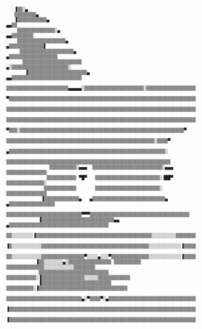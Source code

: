        ▐▒▒░▄                                                                                                                                                                                   
       ▒▒▒▒▒▒▒▒▄                                                                                                                                                                                                                                                            
       ▐▒▒▒▒▒▒▒▒▒▒▒▄                                                                         ▄▄▒▒                                                                                            
        ▒▒▒▒▒▒▒▒▒▒▒▒▒▒░▄                                                               ▄▄▒▒▒▒▒▒▒▒                                                                                                                                                                           
        ▒▒▒▒▒▒▒▒▒▒▒▒▒▒▒▒▒▒▄                                                       ▄▒▒▒▒▒▒▒▒▒▒▒▒▒▌                                                                                                                                                                           
         ▒▒▒▒▒▒▒▒▒▒▒▒▒▒▒▒▒▒▒▒▄                                               ▄▒▒▒▒▒▒▒▒▒▒▒▒▒▒▒▒▒▒                                                                                                                                                                            
          ▒▒▒▒▒▒▒▒▒▒▒▒▒▒▒▒▒▒▒▒▒▒                                        ▄░▒▒▒▒▒▒▒▒▒▒▒▒▒▒▒▒▒▒▒▒▒░                                                                                                                                                                            
           ▐▒▒▒▒▒▒▒▒▒▒▒▒▒▒▒▒▒▒▒▒▒▒▄                                ▄▄▒▒▒▒▒▒▒▒▒▒▒▒▒▒▒▒▒▒▒▒▒▒▒▒▒▒                                                                                                                                                                             
             ▒▒▒▒▒▒▒▒▒▒▒▒▒▒▒▒▒▒▒▒▒▒▒▄▄▄▄▄░▒▒▒▒▒▒▒▒▒▒▒▒▒▒▒▒▒▒▒▒▒▒░▒▒▒▒▒▒▒▒▒▒▒▒▒▒▒▒▒▒▒▒▒▒▒▒▒▒▒▒▒                                                                                                                                                                              
              ▀▒▒▒▒▒▒▒▒▒▒▒▒▒▒▒▒▒▒▒▒▒▒▒▒▒▒▒▒▒▒▒▒▒▒▒▒▒▒▒▒▒▒▒▒▒▒▒▒▒▒▒▒▒▒▒▒▒▒▒▒▒▒▒▒▒▒▒▒▒▒▒▒▒▒▒▒▒▀                                                                                                                                                                               
                ▒▒▒▒▒▒▒▒▒▒▒▒▒▒▒▒▒▒▒▒▒▒▒▒▒▒▒▒▒▒▒▒▒▒▒▒▒▒▒▒▒▒▒▒▒▒▒▒▒▒▒▒▒▒▒▒▒▒▒▒▒▒▒▒▒▒▒▒▒▒▒▒▒▒▒                                                                                                                                                                                 
                  ▒▒▒▒▒▒▒▒▒▒▒▒▒▒▒▒▒▒▒▒▒▒▒▒▒▒▒▒▒▒▒▒▒▒▒▒▒▒▒▒▒▒▒▒▒▒▒▒▒▒▒▒▒▒▒▒▒▒▒▒▒▒▒▒▒▒▒▒▒▒▒                                                                                                                                                                                   
                    ▀▒▒▒░▒▒▒▒▒▒▒▒▒▒▒▒▒▒▒▒▒▒▒▒▒▒▒▒▒▒▒▒▒▒▒▒▒▒▒▒▒▒▒▒▒▒▒▒▒▒▒▒▒▒▒▒▒▒▒▒▒▒▒▒▒▀                                                                                                                                                                                     
                       ▒▒▒▒▒▒▒▒▒▒▒▒▒▒▒▒▒▒▒▒▒▒▒▒▒▒▒▒▒▒▒▒▒▒▒▒▒▒▒▒▒▒▒▒▒▒▒▒▒▒▒▒▒▒▒░▒▒▒▒▀                                                                                                                                                                                        
                     ▄▒▒▒▒▒▒▒▒▒▒▒▒▒▒▒▒▒▒▒▒▒▒▒▒▒▒▒▒▒▒▒▒▒▒▒▒▒▒▒▒▒▒▒▒▒▒▒▒▒▒▒▒▒▒▒▒▒▒░                                                                                                                                                                                           
                     ▒▒▒▒▒▒▒▒▒▒▒▒▒▒▒▒▒▒▒▒▒▒▒▒▒▒▒▒▒▒▒▒▒▒▒▒▒▒▒▒▒▒▒▒▒▒▒▒▒▒▒▒▒▒▒▒▒▒▒▒▒                                                                                                                                                                                          
                    ▒▒▒▒▒▒▒▒▒▒░▄▄▄  ▒▒▒▒▒▒▒▒▒▒▒▒▒▒▒▒▒▒▒▒▒▒▒▒▒▒░▄▄▄  ▒▒▒▒▒▒▒▒▒▒▒▒▒▒▒                                                                                                                                                                                         
                   ▒▒▒▒▒▒▒▒▒▒▒ ▀█▀   ▒▒▒▒▒▒▒▒▒▒▒▒▒▒▒▒▒▒▒▒▒▒▒▒░▐██▀   ▒▒▒▒▒▒▒▒▒▒▒▒▒▒░                                                                                                                                                                                        
                  ▒▒▒▒▒▒▒▒▒▒▒▒       ▒▒▒▒▒▒▒▒▒▒▒▒▒▒▒▒▒▒▒▒▒▒▒▒░       ▒▒▒▒▒▒▒▒▒▒▒▒▒▒▒                                                                                                                                                                                        
                 ▐▒▒▒▒▒▒▒▒▒▒▒▒▒▄   ▄▒▒▒▒▒▒▒▒▒▒▒▒▒▒▒▒▒▒▒▒▒▒▒▒▒▒▒▄   ▄▒▒▒▒▒▒▒▒▒▒▒▒▒▒▒▒▒                                                                                                                                                                                       
                 ▒▒▒▒▒▒▒▒▒▒▒▒▒▒▒▒▒▒▒▒▒▒▒▒▒▒▒▒▀▀▀▒▒▒▒▒▒▒▒▒▒▒▒▒▒▒▒▒▒▒▒▒▒▒▒▒▒▒▒▒▒▒▒▒▒▒▒▒                                                                                                                                                                                       
                ▐▒▒▒▒▒▒▒▒▒▒▒▒▒▒▒▒▒▒▒▒▒▒▒▒▒▒▒▄▄  ▄▒▒▒▒▒▒▒▒▒▒▒▒▒▒▒▒▒▒▒▒▒▒▒▒▒▒▒▒▒▒▒▒▒▒▒▒▒                                                                                                                                                                                      
                ▒▒░░░░░░░░▐▒▒▒▒▒▒▒▒▒▒▒▒▒▒▒▒▒▒▒▒▒▒▒▒▒▒▒▒▒▒▒▒▒▒▒▒▒▒▒▒▒▒▒░░░░░░░░░▒▒▒▒▒▒▒▒                                                                                                                                                                                     
               ▐▒░░░░░░░░░░░▒▒▒▒▒▒▒▒▒▒▒▒▒▒▒▒▒▒▒▒▒▒▒▒▒▒▒▒▒▒▒▒▒▒▒▒▒▒▒▒░░░░░░░░░░░░▐▒▒▒▒▒▒                                                                                                                                                                                     
               ▒▒░░░░░░░░░░░▒▒▒▒▒▒▒▒▒▒▒▒▒▒▒▒▀░░░░▄░░░▀▒▒▒▒▒▒▒▒▒▒▒▒▒▒░░░░░░░░░░░░▐▒▒▒▒▒▒▒                                                                                                                                                                                    
               ▐▒▒░░░░░░░▄░▒▒▒▒▒▒▒▒▒▒▒▒▒▒▒▒ ▒▒▒▒▒▒▒▒▒▒ ▒▒▒▒▒▒▒▒▒▒▒▒▒▒░░░░░░░░░░░▒▒▒▒▒▒▒▒                                                                                                                                                                                    
                ▒▒▒▒▒▒▒▒▒▒▒▒▒▒▒▒▒▒▒▒▒▒▒▒▒▒ ▒▒▒▒▒▒▒▒▒▒▒░▐▒▒▒▒▒▒▒▒▒▒▒▒▒▒▒▒░░░░░▒▒▒▒▒▒▒▒▒▒▒▒                                                                                                                                                                                   
                ▐▒▒▒▒▒▒▒▒▒▒▒▒▒▒▒▒▒▒▒▒▒▒▒▒▒▒ ▒▒▒▒▒▒▒▒▒▒░▐▒▒▒▒▒▒▒▒▒▒▒▒▒▒▒▒▒▒▒▒▒▒▒▒▒▒▒▒▒▒▒▒▒                                                                                                                                                                                   
                 ▒▒▒▒▒▒▒▒▒▒▒▒▒▒▒▒▒▒▒▒▒▒▒▒▒▒▒▒▄░▀▒▒▒▒▀░▄▒▒▒▒▒▒▒▒▒▒▒▒▒▒▒▒▒▒▒▒▒▒▒▒▒▒▒▒▒▒▒▒▒▒▒                                                                                                                                                                                  
                  ▐▒▒▒▒▒▒▒▒▒▒▒▒▒▒▒▒▒▒▒▒▒▒▒▒▒▒▒▒▒▒▒▒▒▒▒▒▒▒▒▒▒▒▒▒▒▒▒▒▒▒▒▒▒▒▒▒▒▒▒▒▒▒▒▒▒▒▒▒▒▒▒                                                                                          
                   ▐▒▒▒▒▒▒▒▒▒▒▒▒▒▒▒▒▒▒▒▒▒▒▒▒▒▒▒▒▒▒▒▒▒▒▒▒▒▒▒▒▒▒▒▒▒▒▒▒▒▒▒▒▒▒▒▒▒▒▒▒▒▒▒▒▒▒▒▒▒▒░ 
